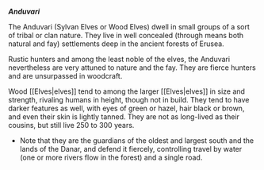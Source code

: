 **_Anduvari_**

The Anduvari (Sylvan Elves or Wood Elves) dwell in small groups of a sort of tribal or clan nature. They live in well concealed (through means both natural and fay) settlements deep in the ancient forests of Erusea.

Rustic hunters and among the least noble of the elves, the Anduvari nevertheless are very attuned to nature and the fay. They are fierce hunters and are unsurpassed in woodcraft.

Wood [[Elves|elves]] tend to among the larger [[Elves|elves]] in size and strength, rivaling humans in height, though not in build. They tend to have darker features as well, with eyes of green or hazel, hair black or brown, and even their skin is lightly tanned. They are not as long-lived as their cousins, but still live 250 to 300 years.

* Note that they are the guardians of the oldest and largest south and the lands of the Danar, and defend it fiercely, controlling travel by water (one or more rivers flow in the forest) and a single road.